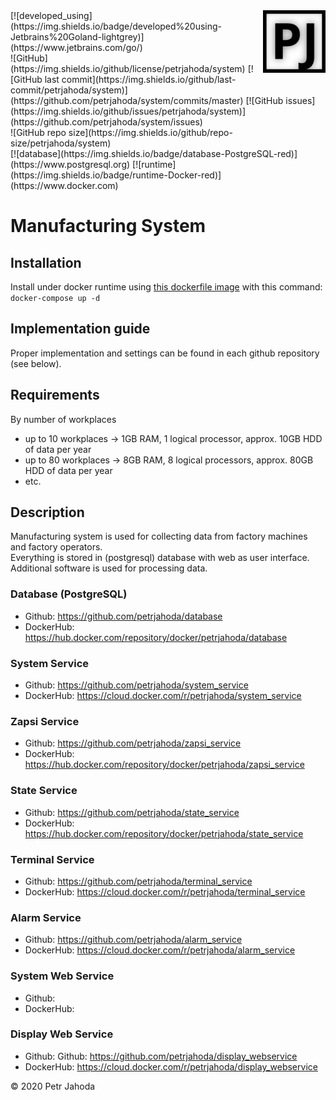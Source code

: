 <img src="./logo.svg" alt="Size Limit CLI" width="100" align="right">
[![developed_using](https://img.shields.io/badge/developed%20using-Jetbrains%20Goland-lightgrey)](https://www.jetbrains.com/go/)
<br/>
![GitHub](https://img.shields.io/github/license/petrjahoda/system)
[![GitHub last commit](https://img.shields.io/github/last-commit/petrjahoda/system)](https://github.com/petrjahoda/system/commits/master)
[![GitHub issues](https://img.shields.io/github/issues/petrjahoda/system)](https://github.com/petrjahoda/system/issues)
<br/>
![GitHub repo size](https://img.shields.io/github/repo-size/petrjahoda/system)
<br/>
[![database](https://img.shields.io/badge/database-PostgreSQL-red)](https://www.postgresql.org)
[![runtime](https://img.shields.io/badge/runtime-Docker-red)](https://www.docker.com)


# Manufacturing System

## Installation
Install under docker runtime using [this dockerfile image](https://github.com/petrjahoda/system/tree/master/latest) with this command: ```docker-compose up -d```

## Implementation guide
Proper implementation and settings can be found in each github repository (see below).

## Requirements
By number of workplaces
* up to 10 workplaces -> 1GB RAM, 1 logical processor, approx. 10GB HDD of data per year
* up to 80 workplaces -> 8GB RAM, 8 logical processors, approx. 80GB HDD of data per year
* etc.


## Description
Manufacturing system is used for collecting data from factory machines and factory operators.<br>
Everything is stored in (postgresql) database with web as user interface.<br>
Additional software is used for processing data.<br>


### Database (PostgreSQL)
* Github: https://github.com/petrjahoda/database
* DockerHub: https://hub.docker.com/repository/docker/petrjahoda/database
### System Service
* Github: https://github.com/petrjahoda/system_service
* DockerHub: https://cloud.docker.com/r/petrjahoda/system_service   
### Zapsi Service
* Github: https://github.com/petrjahoda/zapsi_service
* DockerHub: https://hub.docker.com/repository/docker/petrjahoda/zapsi_service
### State Service
* Github: https://github.com/petrjahoda/state_service
* DockerHub: https://hub.docker.com/repository/docker/petrjahoda/state_service
### Terminal Service
* Github: https://github.com/petrjahoda/terminal_service
* DockerHub: https://cloud.docker.com/r/petrjahoda/terminal_service
### Alarm Service
* Github: https://github.com/petrjahoda/alarm_service
* DockerHub: https://cloud.docker.com/r/petrjahoda/alarm_service
### System Web Service
* Github:
* DockerHub:
### Display Web Service
* Github: Github: https://github.com/petrjahoda/display_webservice
* DockerHub: https://cloud.docker.com/r/petrjahoda/display_webservice
    
© 2020 Petr Jahoda
